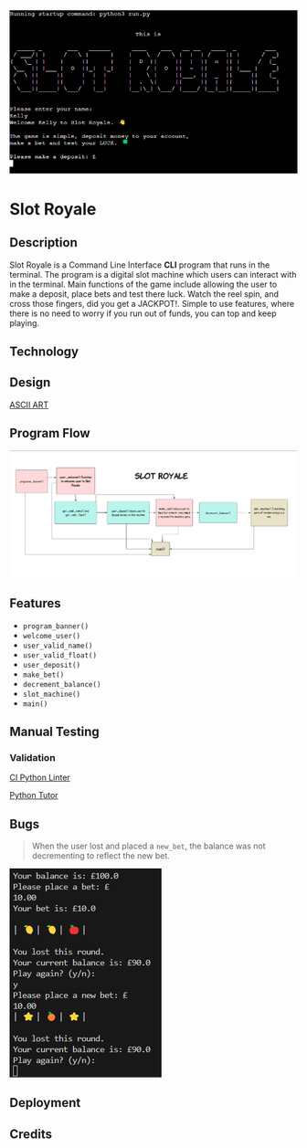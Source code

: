![Slot Royale](readme-images/slot_royale_start.png)

# **Slot Royale**

## Description
Slot Royale is a Command Line Interface **CLI** program that runs in the terminal. The program is a digital slot machine which users can interact with in the terminal. Main functions of the game include allowing the user to make a deposit, place bets and test there luck. Watch the reel spin, and cross those fingers, did you get a JACKPOT!. Simple to use features, where there is no need to worry if you run out of funds, you can top and keep playing. 

## Technology

## Design

[ASCII ART](https://www.ascii-art-generator.org/)

## Program Flow

![Lucid Chart](readme-images/lucid-chart.png)

## Features
  * `program_banner()`
  * `welcome_user()`
  * `user_valid_name()`
  * `user_valid_float()`
  * `user_deposit()`
  * `make_bet()`
  * `decrement_balance()`
  * `slot_machine()`
  * `main()`
  
## Manual Testing

### Validation
[CI Python Linter](https://pep8ci.herokuapp.com/#)

[Python Tutor](https://pythontutor.com/)

## Bugs 
> When the user lost and placed a `new_bet`, the balance was not decrementing to reflect the new bet.


![Bug1](readme-images/bug-1.png)

## Deployment 

## Credits


